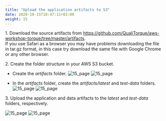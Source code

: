 ```yaml
---
title: "Upload the application artifacts to S3"
date: 2020-10-15T18:47:11+03:00
weight: 15
---
```

1\. Download the source artifacts from https://github.com/QualiTorque/aws-workshop-torque/tree/master/artifacts.  
If you use Safari as a browser you may have problems downloading the file in tar.gz format, in this case try download the same file with Google Chrome or any other browser.

2\. Create the folder structure in your AWS S3 bucket.

* Create the _artifacts_ folder.
![15_page](/images/module1/15_page.png)
![15_page](/images/module1/15_2_page.png)

* In the _artifacts_ folder, create the _artifacts/latest_ and _test-data_ folders.
![15_page](/images/module1/16_page.png)
![15_page](/images/module1/17_page.png)

3\. Upload the application and data artifacts to the _latest_ and _test-data_ folders, respectively.

![15_page](/images/module1/19_page.png)
![15_page](/images/module1/20_page.png)
